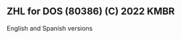 ZHL for DOS (80386)
(C) 2022 KMBR
--------------------------------------

English and Spanish versions 

  